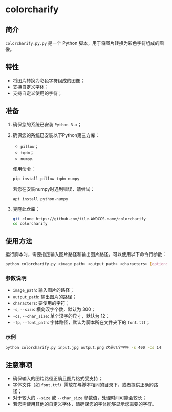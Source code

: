 # colorcharify

## 简介
`colorcharify.py.py` 是一个 Python 脚本，用于将图片转换为彩色字符组成的图像。

## 特性
- 将图片转换为彩色字符组成的图像；
- 支持自定义字体；
- 支持自定义使用的字符；

## 准备

1. 确保您的系统已安装 `Python 3.x`；

2. 确保您的系统已安装以下Python第三方库：
   - `pillow`；
   - `tqdm`；
   - `numpy`.

   使用命令：

   ```bash
   pip install pillow tqdm numpy
   ```

   若您在安装numpy时遇到错误，请尝试：

   ```bash
   apt install python-numpy
   ```

3. 克隆此仓库：
   ```bash
   git clone https://github.com/tile-WWDCCS-name/colorcharify
   cd colorcharify
   ```

## 使用方法
运行脚本时，需要指定输入图片路径和输出图片路径。可以使用以下命令行参数：

```bash
python colorcharify.py <image_path> <output_path> <characters> [options]
```

### 参数说明
- `image_path`: 输入图片的路径；
- `output_path`: 输出图片的路径；
- `characters`: 要使用的字符；
- `-s`, `--size`: 横向汉字个数，默认为 300；
- `-cs`, `--char_size`: 单个汉字的尺寸，默认为 12；
- `-fp`, `--font_path`: 字体路径，默认为脚本所在文件夹下的 `font.ttf`；

### 示例
```bash
python colorcharify.py input.jpg output.png 这是几个字符 -s 400 -cs 14
```

## 注意事项
- 确保输入的图片路径正确且图片格式受支持；
- 字体文件（如 `font.ttf`）需放在与脚本相同的目录下，或者提供正确的路径；
- 对于较大的 `--size` 或 `--char_size` 参数值，处理时间可能会较长；
- 若您需使用其他的自定义字体，请确保您的字体能够显示您需要的字符。
